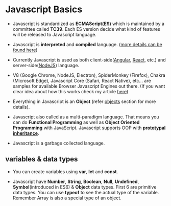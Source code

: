 # Javascript Basics

* Javascript is standardized as **ECMAScript(ES)** which is maintained by a committee called **TC39**. Each ES version decide what kind of features will be released to Javascript language.

* Javascript is **interpreted** and **compiled** language. ([more details can be found here](https://medium.com/@lsampath999/do-you-know-how-exactly-browser-works-9f510321ee9e))

* Currently Javascript is used as both client-side([Angular](https://angular.io/), [React](https://reactjs.org/), etc.) and server-side([NodeJS](https://nodejs.org/en/)) language.

* V8 (Google Chrome, NodeJS, Electron), SpiderMonkey (Firefox), Chakra (Microsoft Edge), Javascript Core (Safari, React Native), etc… are samples for available Browser Javascript Engines out there. (If you want clear idea about how this works check my article [here](https://medium.com/@lsampath999/do-you-know-how-exactly-browser-works-9f510321ee9e))

* Everything in Javascript is an **Object** (refer [objects](https://github.com/lahiruz/JS-Interview/blob/master/basics/objects.md) section for more details).

* Javascript also called as a multi-paradigm language. That means you can do **Functional Programming** as well as **Object Oriented Programming** with JavaScript. Javascript supports OOP with [**prototypal inheritance**](https://github.com/lahiruz/JS-Interview/blob/master/basics/prototype.md).

* Javascript is a garbage collected language.

## variables & data types

* You can create variables using **var**, **let** and **const**.

* Javascript have **Number**, **String**, **Boolean**, **Null**, **Undefined**, **Symbol**(introduced in ES6) & **Object** data types. First 6 are primitive data types. You can use **typeof** to see the actual type of the variable. Remember Array is also a special type of an object.
